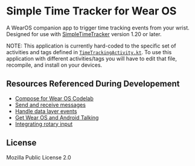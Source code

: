<!-- This Source Code Form is subject to the terms of the Mozilla Public
   - License, v. 2.0. If a copy of the MPL was not distributed with this
   - file, You can obtain one at https://mozilla.org/MPL/2.0/. -->

# Simple Time Tracker for Wear OS

A WearOS companion app to trigger time tracking events from your wrist. Designed for use with 
[SimpleTimeTracker](https://github.com/Razeeman/Android-SimpleTimeTracker) version 1.20 or later.

NOTE: This application is currently hard-coded to the specific set of activities and tags defined in
[`TimeTrackingActivity.kt`](./wear/src/main/java/dev/jhale/android/wear/simpletimetracker/data/TimeTrackingActivity.kt).
To use this application with different activities/tags you will have to edit that file, recompile,
and install on your devices.

## Resources Referenced During Developement
 - [Compose for Wear OS Codelab](https://developer.android.com/codelabs/compose-for-wear-os#0)
 - [Send and receive messages](https://developer.android.com/training/wearables/data/messages)
 - [Handle data layer events](https://developer.android.com/training/wearables/data/events#Listen)
 - [Get Wear OS and Android Talking](https://code.tutsplus.com/tutorials/get-wear-os-and-android-talking-exchanging-information-via-the-wearable-data-layer--cms-30986)
 - [Integrating rotary input](https://github.com/joreilly/PeopleInSpace/pull/84/files)

## License
Mozilla Public License 2.0